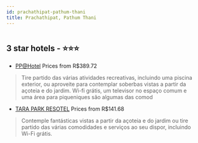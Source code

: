 ```yaml
---
id: prachathipat-pathum-thani
title: Prachathipat, Pathum Thani
---
```


<center><img src="https://i.travelapi.com/hotels/23000000/22770000/22768600/22768515/3679f0ba_z.jpg" alt="" /></center>


##  3 star hotels - ⭐️⭐️⭐️

-    [PP@Hotel](https://www.hurb.com/br/aud/https://www.hurb.com/br/hotels/prachathipat/pp-hotel-HT-V9PF?cmp=18055) Prices from R$389.72
   > Tire partido das várias atividades recreativas, incluindo uma piscina exterior, ou aproveite para contemplar soberbas vistas a partir da açoteia e do jardim. Wi-fi grátis, um televisor no espaço comum e uma área para piqueniques são algumas das comod
-    [TARA PARK RESOTEL](https://www.hurb.com/br/aud/https://www.hurb.com/br/hotels/prachathipat/tara-park-resotel-HT-1GDP?cmp=18055) Prices from R$141.68
   > Contemple fantásticas vistas a partir da açoteia e do jardim ou tire partido das várias comodidades e serviços ao seu dispor, incluindo Wi-Fi grátis.
